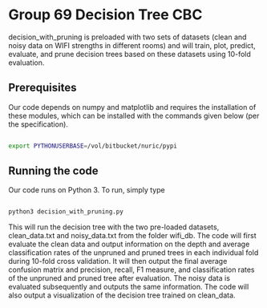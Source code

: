 # Group 69 Decision Tree CBC

decision_with_pruning is preloaded with two sets of datasets (clean and noisy data on WIFI strengths in different rooms)
and will train, plot, predict, evaluate, and prune decision trees based on these datasets using 10-fold evaluation.

## Prerequisites

Our code depends on numpy and matplotlib and requires the installation of these modules,
which can be installed with the commands given below (per the specification).

```bash

export PYTHONUSERBASE=/vol/bitbucket/nuric/pypi

```

## Running the code

Our code runs on Python 3. To run, simply type

```bash

python3 decision_with_pruning.py

```

This will run the decision tree with the two pre-loaded datasets, clean_data.txt and noisy_data.txt from the folder wifi_db. The code will first evaluate the clean data and output information on the depth and average classification rates of the unpruned and pruned trees in each individual fold during 10-fold cross validation. It will then output the final average confusion matrix and precision, recall, F1 measure, and classification rates of the unpruned and pruned tree after evaluation. The noisy data is evaluated subsequently and outputs the same information. The code will also output a visualization of the decision tree trained on clean_data.
